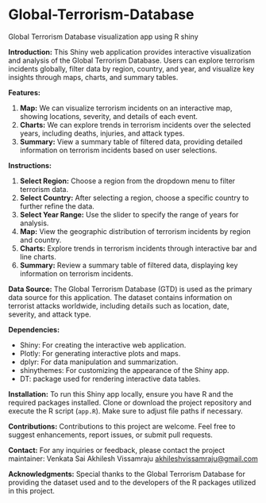 # Global-Terrorism-Database
Global Terrorism Database visualization app using R shiny

**Introduction:**
This Shiny web application provides interactive visualization and analysis of the Global Terrorism Database. Users can explore terrorism incidents globally, filter data by region, country, and year, and visualize key insights through maps, charts, and summary tables.

**Features:**
1. **Map:** We can visualize terrorism incidents on an interactive map, showing locations, severity, and details of each event.
2. **Charts:** We can explore trends in terrorism incidents over the selected years, including deaths, injuries, and attack types.
3. **Summary:** View a summary table of filtered data, providing detailed information on terrorism incidents based on user selections.

**Instructions:**
1. **Select Region:** Choose a region from the dropdown menu to filter terrorism data.
2. **Select Country:** After selecting a region, choose a specific country to further refine the data.
3. **Select Year Range:** Use the slider to specify the range of years for analysis.
4. **Map:** View the geographic distribution of terrorism incidents by region and country.
5. **Charts:** Explore trends in terrorism incidents through interactive bar and line charts.
6. **Summary:** Review a summary table of filtered data, displaying key information on terrorism incidents.

**Data Source:**
The Global Terrorism Database (GTD) is used as the primary data source for this application. The dataset contains information on terrorist attacks worldwide, including details such as location, date, severity, and attack type.

**Dependencies:**
- Shiny: For creating the interactive web application.
- Plotly: For generating interactive plots and maps.
- dplyr: For data manipulation and summarization.
- shinythemes: For customizing the appearance of the Shiny app.
- DT: package used for rendering interactive data tables.

**Installation:**
To run this Shiny app locally, ensure you have R and the required packages installed. Clone or download the project repository and execute the R script (`app.R`). Make sure to adjust file paths if necessary.

**Contributions:**
Contributions to this project are welcome. Feel free to suggest enhancements, report issues, or submit pull requests.

**Contact:**
For any inquiries or feedback, please contact the project maintainer:
Venkata Sai Akhilesh Vissamraju
akhileshvissamraju@gmail.com

**Acknowledgments:**
Special thanks to the Global Terrorism Database for providing the dataset used and to the developers of the R packages utilized in this project.
